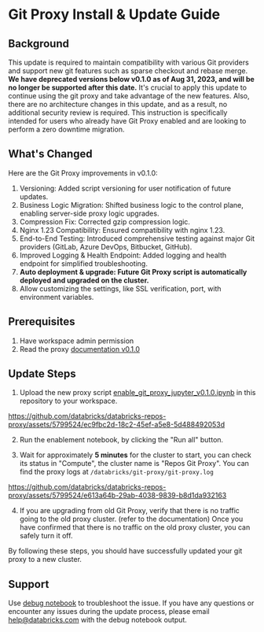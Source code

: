 # Git Proxy Install & Update Guide
## Background
This update is required to maintain compatibility with various Git providers and support new git features such as sparse checkout and rebase merge. 
**We have deprecated versions below v0.1.0 as of Aug 31, 2023, and will be no longer be supported after this date.**
It's crucial to apply this update to continue using the git proxy and take advantage of the new features. 
Also, there are no architecture changes in this update, and as a result, no additional security review is required. 
This instruction is specifically intended for users who already have Git Proxy enabled and are looking to perform a zero downtime migration.

## What's Changed
Here are the Git Proxy improvements in v0.1.0:

1. Versioning: Added script versioning for user notification of future updates.
2. Business Logic Migration: Shifted business logic to the control plane, enabling server-side proxy logic upgrades.
3. Compression Fix: Corrected gzip compression logic.
4. Nginx 1.23 Compatibility: Ensured compatibility with nginx 1.23.
5. End-to-End Testing: Introduced comprehensive testing against major Git providers (GitLab, Azure DevOps, Bitbucket, GitHub).
6. Improved Logging & Health Endpoint: Added logging and health endpoint for simplified troubleshooting.
7. **Auto deployment & upgrade: Future Git Proxy script is automatically deployed and upgraded on the cluster.**
8. Allow customizing the settings, like SSL verification, port, with environment variables.

## Prerequisites
1. Have workspace admin permission
2. Read the proxy [documentation v0.1.0](https://github.com/databricks/databricks-repos-proxy/blob/v0.1.0/documentations/Git%20Server%20Proxy%20for%20Repos%20Documentation%20v0.1.0.pdf)

## Update Steps
1. Upload the new proxy script [enable_git_proxy_jupyter_v0.1.0.ipynb](https://github.com/databricks/databricks-repos-proxy/blob/v0.1.0/enable_git_proxy_jupyter_v0.1.0.ipynb) 
in this repository to your workspace.


https://github.com/databricks/databricks-repos-proxy/assets/5799524/ec9fbc2d-18c2-45ef-a5e8-5d488492053d


2. Run the enablement notebook, by clicking the "Run all" button.

3. Wait for approximately **5 minutes** for the cluster to start, you can check its status in "Compute", the cluster name is "Repos Git Proxy". You can find the proxy logs at `/databricks/git-proxy/git-proxy.log`


https://github.com/databricks/databricks-repos-proxy/assets/5799524/e613a64b-29ab-4038-9839-b8d1da932163


4. If you are upgrading from old Git Proxy, verify that there is no traffic going to the old proxy cluster. (refer to the documentation) 
Once you have confirmed that there is no traffic on the old proxy cluster, you can safely turn it off.

By following these steps, you should have successfully updated your git proxy to a new cluster.

## Support
Use [debug notebook](https://github.com/databricks/databricks-repos-proxy/blob/v0.1.0/debug_git_proxy_jupyter_v0.1.0.ipynb) to troubleshoot the issue. 
If you have any questions or encounter any issues during the update process, please email help@databricks.com with the debug notebook output.
